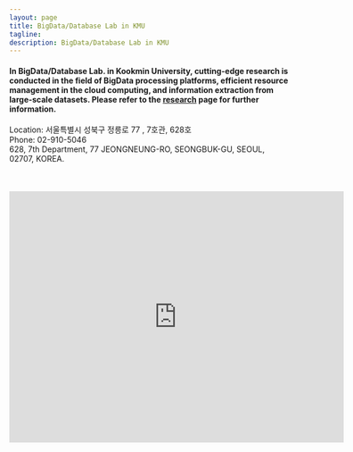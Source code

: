 ```yaml
---
layout: page
title: BigData/Database Lab in KMU
tagline:
description: BigData/Database Lab in KMU
---
```


#### In BigData/Database Lab. in Kookmin University, cutting-edge research is conducted in the field of BigData processing platforms, efficient resource management in the cloud computing, and information extraction from large-scale datasets. Please refer to the [research](/research) page for further information.
<div>Location: 서울특별시 성북구 정릉로 77 , 7호관, 628호</div>
<div>Phone: 02-910-5046</div>
<div>      628, 7th Department, 77 JEONGNEUNG-RO, SEONGBUK-GU, SEOUL, 02707, KOREA.</div>

<div style="width: 100%; margin-top: 50px;">
  <iframe src="https://www.google.com/maps/embed?pb=!1m19!1m8!1m3!1d395.08307243687597!2d126.99717587330332!3d37.61005245045942!3m2!1i1024!2i768!4f13.1!4m8!3e6!4m0!4m5!1s0x357cbce1fe192c07%3A0x4f5718115210865b!2z6rWt66-864yA7ZWZ6rWQIDftmLjqtIAgU2VvdWwsIEplb25nbmV1bmctZG9uZw!3m2!1d37.610002099999996!2d126.9971053!5e0!3m2!1sen!2skr!4v1488950968621" width="600" height="450" frameborder="0" style="border:0" allowfullscreen></iframe>
</div>
